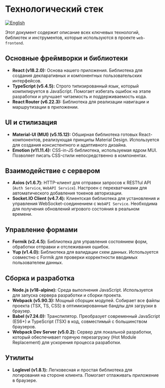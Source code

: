 # Технологический стек
[![English](https://img.shields.io/badge/lang-English-blue)](../en/tech_stack.md)

Этот документ содержит описание всех ключевых технологий, библиотек и инструментов, которые используются в проекте `web-frontend`.

## Основные фреймворки и библиотеки

*   **React (v18.2.0):** Основа нашего приложения. Библиотека для создания декларативных и компонентных пользовательских интерфейсов.
*   **TypeScript (v5.4.5):** Строго типизированный язык, который компилируется в JavaScript. Помогает избегать ошибок на этапе разработки и улучшает читаемость и поддерживаемость кода.
*   **React Router (v6.22.3):** Библиотека для реализации навигации и маршрутизации в приложении.

## UI и стилизация

*   **Material-UI (MUI) (v5.15.12):** Обширная библиотека готовых React-компонентов, реализующая принципы Material Design. Используется для создания консистентного и адаптивного дизайна.
*   **Emotion (v11.11.4):** CSS-in-JS библиотека, используемая ядром MUI. Позволяет писать CSS-стили непосредственно в компонентах.

## Взаимодействие с сервером

*   **Axios (v1.6.7):** HTTP-клиент для отправки запросов к RESTful API (`Auth Service`, `WebAPI Service`). Настроен с перехватчиками для автоматического добавления токенов авторизации.
*   **Socket.IO Client (v4.7.4):** Клиентская библиотека для установления и управления WebSocket-соединением с `WebAPI Service`. Необходима для получения обновлений игрового состояния в реальном времени.

## Управление формами

*   **Formik (v2.4.5):** Библиотека для управления состоянием форм, обработки отправки и отслеживания ошибок.
*   **Yup (v1.4.0):** Библиотека для валидации схем данных. Используется совместно с Formik для проверки корректности вводимых пользователем данных.

## Сборка и разработка

*   **Node.js (v18-alpine):** Среда выполнения JavaScript. Используется для запуска сервера разработки и сборки проекта.
*   **Webpack (v5.90.3):** Мощный сборщик модулей. Собирает все файлы проекта (TSX, TS, CSS) в оптимизированные бандлы для загрузки в браузер.
*   **Babel (v7.24.0):** Транспилятор. Преобразует современный JavaScript (ES6+) и TypeScript (TSX) в код, совместимый с большинством браузеров.
*   **Webpack Dev Server (v5.0.2):** Сервер для локальной разработки, который обеспечивает горячую перезагрузку (Hot Module Replacement) для ускорения процесса разработки.

## Утилиты

*   **Loglevel (v1.8.1):** Легковесная и простая библиотека для логирования на стороне клиента. Помогает отлаживать приложение в браузере.